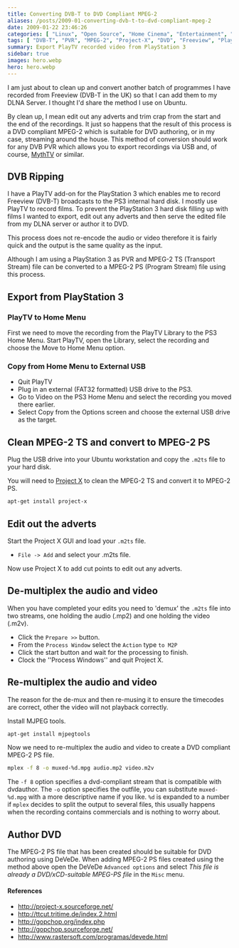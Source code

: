 ```yaml
---
title: Converting DVB-T to DVD Compliant MPEG-2
aliases: /posts/2009-01-converting-dvb-t-to-dvd-compliant-mpeg-2
date: 2009-01-22 23:46:26
categories: [ "Linux", "Open Source", "Home Cinema", "Entertainment", "Gadgets" ]
tags: [ "DVB-T", "PVR", "MPEG-2", "Project-X", "DVD", "Freeview", "PlayStation 3", "PlayTV", "MythTV" ]
summary: Export PlayTV recorded video from PlayStation 3
sidebar: true
images: hero.webp
hero: hero.webp
---
```


I am just about to clean up and convert another batch of programmes I have
recorded from Freeview (DVB-T in the UK) so that I can add them to my
DLNA Server. I thought I'd share the method I use on Ubuntu.

By clean up, I mean edit out any adverts and trim crap from the start and the
end of the recordings. It just so happens that the result of this process is
a DVD compliant MPEG-2 which is suitable for DVD authoring, or in my case,
streaming around the house. This method of conversion should work for any DVB
PVR which allows you to export recordings via USB and, of course,
[MythTV](http://www.mythtv.org/) or similar.

## DVB Ripping

I have a PlayTV add-on for the PlayStation 3 which enables me to record Freeview
(DVB-T) broadcasts to the PS3 internal hard disk. I mostly use PlayTV to record
films. To prevent the PlayStation 3 hard disk filling up with films I wanted to
export, edit out any adverts and then serve the edited file from my DLNA server
or author it to DVD.

This process does not re-encode the audio or video therefore it is fairly quick
and the output is the same quality as the input.

Although I am using a PlayStation 3 as PVR and MPEG-2 TS (Transport Stream) file
can be converted to a MPEG-2 PS (Program Stream) file using this process.

## Export from PlayStation 3

### PlayTV to Home Menu

First we need to move the recording from the PlayTV Library to the PS3 Home Menu.
Start PlayTV, open the Library, select the recording and choose the Move to Home
Menu option.

### Copy from Home Menu to External USB

  * Quit PlayTV
  * Plug in an external (FAT32 formatted) USB drive to the PS3.
  * Go to Video on the PS3 Home Menu and select the recording you moved there earlier.
  * Select Copy from the Options screen and choose the external USB drive as the target.

## Clean MPEG-2 TS and convert to MPEG-2 PS

Plug the USB drive into your Ubuntu workstation and copy the `.m2ts` file to your
hard disk.

You will need to [Project X](http://project-x.sourceforge.net/) to clean the
MPEG-2 TS and convert it to MPEG-2 PS.

```bash
apt-get install project-x
```

## Edit out the adverts

Start the Project X GUI and load your `.m2ts` file.

  * `File -> Add` and select your .m2ts file.

Now use Project X to add cut points to edit out any adverts.

## De-multiplex the audio and video

When you have completed your edits you need to 'demux' the `.m2ts` file into two
streams, one holding the audio (.mp2) and one holding the video (.m2v).

  * Click the `Prepare >>` button.
  * From the `Process Window` select the `Action` type `to M2P`
  * Click the start button and wait for the processing to finish.
  * Clock the ''Process Windows'' and quit Project X.

## Re-multiplex the audio and video

The reason for the de-mux and then re-musing it to ensure the timecodes are
correct, other the video will not playback correctly.

Install MJPEG tools.

```bash
apt-get install mjpegtools
```

Now we need to re-multiplex the audio and video to create a DVD compliant MPEG-2 PS file.

```bash
mplex -f 8 -o muxed-%d.mpg audio.mp2 video.m2v
```

The `-f 8` option specifies a dvd-compliant stream that is compatible with dvdauthor.
The `-o` option specifies the outfile, you can substitute `muxed-%d.mpg` with a
more descriptive name if you like. `%d` is expanded to a number if `mplex` decides
to split the output to several files, this usually happens when the recording
contains commercials and is nothing to worry about.

## Author DVD

The MPEG-2 PS file that has been created should be suitable for DVD authoring
using DeVeDe. When adding MPEG-2 PS files created using the method above open
the DeVeDe `Advanced options` and select *This file is already a DVD/xCD-suitable
MPEG-PS file* in the `Misc` menu.

#### References

  * <http://project-x.sourceforge.net/>
  * <http://ttcut.tritime.de/index.2.html>
  * <http://gopchop.org/index.php>
  * <http://gopchop.sourceforge.net/>
  * <http://www.rastersoft.com/programas/devede.html>
